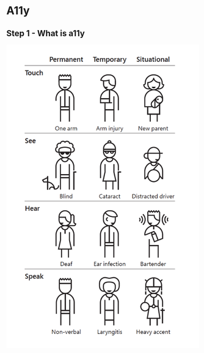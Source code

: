 # A11y

## Step 1 - What is a11y

<img src="/assets/a11y.png" alt="A chart of the different kinds of concerns you want to deal with when making your code accessible">
